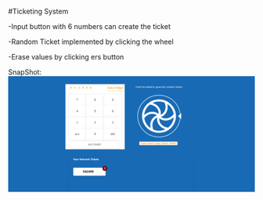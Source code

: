 #Ticketing System

-Input button with 6 numbers can create the ticket

-Random Ticket implemented by clicking the wheel

-Erase values by clicking ers button


SnapShot:
![](/Images/task.png)
